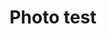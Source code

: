 ---
title: Photo test
tags: [日记]
photos: 
  - https://probberechts.github.io/hexo-theme-cactus/cactus-classic/public/assets/wallpaper-2572384.jpg
  - https://probberechts.github.io/hexo-theme-cactus/cactus-classic/public/assets/wallpaper-2572384.jpg
  - https://probberechts.github.io/hexo-theme-cactus/cactus-classic/public/assets/wallpaper-2572384.jpg
  - https://probberechts.github.io/hexo-theme-cactus/cactus-classic/public/assets/wallpaper-2572384.jpg
  - https://probberechts.github.io/hexo-theme-cactus/cactus-classic/public/assets/wallpaper-2572384.jpg
  - https://probberechts.github.io/hexo-theme-cactus/cactus-classic/public/assets/wallpaper-2572384.jpg
  - https://probberechts.github.io/hexo-theme-cactus/cactus-classic/public/assets/wallpaper-2572384.jpg
  - https://probberechts.github.io/hexo-theme-cactus/cactus-classic/public/assets/wallpaper-2572384.jpg
  - https://probberechts.github.io/hexo-theme-cactus/cactus-classic/public/assets/wallpaper-2572384.jpg
  - https://probberechts.github.io/hexo-theme-cactus/cactus-classic/public/assets/wallpaper-2572384.jpg
  - https://probberechts.github.io/hexo-theme-cactus/cactus-classic/public/assets/wallpaper-2572384.jpg
  - https://probberechts.github.io/hexo-theme-cactus/cactus-classic/public/assets/wallpaper-2572384.jpg
  - https://probberechts.github.io/hexo-theme-cactus/cactus-classic/public/assets/wallpaper-2572384.jpg
  - https://probberechts.github.io/hexo-theme-cactus/cactus-classic/public/assets/wallpaper-2572384.jpg
  - https://probberechts.github.io/hexo-theme-cactus/cactus-classic/public/assets/wallpaper-2572384.jpg
  - https://probberechts.github.io/hexo-theme-cactus/cactus-classic/public/assets/wallpaper-2572384.jpg
---